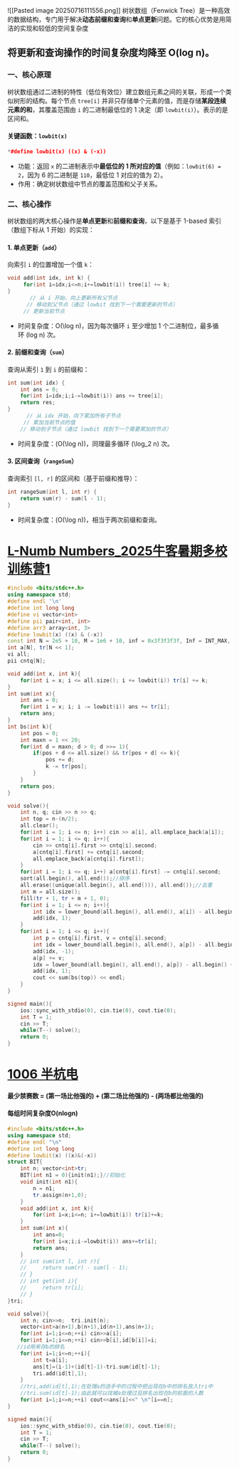 ![[Pasted image 20250716111556.png]]
树状数组（Fenwick Tree）是一种高效的数据结构，专门用于解决**动态前缀和查询**和**单点更新**问题。它的核心优势是用简洁的实现和较低的空间复杂度
## 将更新和查询操作的时间复杂度均降至 O(log n)。
### 一、核心原理
树状数组通过二进制的特性（低位有效位）建立数组元素之间的关联，形成一个类似树形的结构。每个节点 `tree[i]` 并非只存储单个元素的值，而是存储**某段连续元素的和**，其覆盖范围由 `i` 的二进制最低位的 1 决定（即 `lowbit(i)`）。表示的是区间和。
#### 关键函数：`lowbit(x)`
```cpp
*#define lowbit(x) ((x) & (-x))
```
- 功能：返回 `x` 的二进制表示中**最低位的 1 所对应的值**（例如：`lowbit(6) = 2`，因为 6 的二进制是 `110`，最低位 1 对应的值为 2）。
- 作用：确定树状数组中节点的覆盖范围和父子关系。
### 二、核心操作
树状数组的两大核心操作是**单点更新**和**前缀和查询**，以下是基于 1-based 索引（数组下标从 1 开始）的实现：
#### 1. 单点更新（`add`）
向索引 `i` 的位置增加一个值 `k`：
```cpp
void add(int idx, int k) {
     for(int i=idx;i<=n;i+=lowbit(i)) tree[i] += k;
}
	   // 从 i 开始，向上更新所有父节点
      // 移动到父节点（通过 lowbit 找到下一个需要更新的节点）
     // 更新当前节点
```
- 时间复杂度：O(\log n)，因为每次循环 `i` 至少增加 1 个二进制位，最多循环 (log n) 次。
#### 2. 前缀和查询（`sum`）
查询从索引 `1` 到 `i` 的前缀和：
```cpp
int sum(int idx) {
    int ans = 0;
    for(int i=idx;i;i-=lowbit(i)) ans += tree[i]; 
	return res; 
}
	  // 从 idx 开始，向下累加所有子节点
     // 累加当前节点的值
    // 移动到子节点（通过 lowbit 找到下一个需要累加的节点）
```
- 时间复杂度：\(O(\log n)\)，同理最多循环 \(\log_2 n\) 次。
#### 3. 区间查询（`rangeSum`）
查询索引 `[l, r]` 的区间和（基于前缀和推导）：
```cpp
int rangeSum(int l, int r) {
    return sum(r) - sum(l - 1);
}
```
- 时间复杂度：\(O(\log n)\)，相当于两次前缀和查询。

# [L-Numb Numbers_2025牛客暑期多校训练营1](https://ac.nowcoder.com/acm/contest/108298/L)
```cpp
#include <bits/stdc++.h>
using namespace std;
#define endl '\n'
#define int long long
#define vi vector<int>
#define pii pair<int, int>
#define arr3 array<int, 3>
#define lowbit(x) ((x) & (-x))
const int N = 2e5 + 10, M = 1e6 + 10, inf = 0x3f3f3f3f, Inf = INT_MAX, mod = 1e9 + 7;
int a[N], tr[N << 1];
vi all;
pii cntq[N];

void add(int x, int k){
    for(int i = x; i <= all.size(); i += lowbit(i)) tr[i] += k;
}
int sum(int x){
    int ans = 0;
    for(int i = x; i; i -= lowbit(i)) ans += tr[i];
    return ans;
}
int bs(int k){
    int pos = 0;
    int maxn = 1 << 20;
    for(int d = maxn; d > 0; d >>= 1){
        if(pos + d <= all.size() && tr[pos + d] <= k){
            pos += d;
            k -= tr[pos];
        }
    }
    return pos;
}

void solve(){
    int n, q; cin >> n >> q;
    int top = n-(n/2);
    all.clear();
    for(int i = 1; i <= n; i++) cin >> a[i], all.emplace_back(a[i]);
    for(int i = 1; i <= q; i++){
        cin >> cntq[i].first >> cntq[i].second;
        a[cntq[i].first] += cntq[i].second;
        all.emplace_back(a[cntq[i].first]);
    }
    for(int i = 1; i <= q; i++) a[cntq[i].first] -= cntq[i].second;
    sort(all.begin(), all.end());//排序
    all.erase((unique(all.begin(), all.end())), all.end());//去重
    int m = all.size();
    fill(tr + 1, tr + m + 1, 0);
    for(int i = 1; i <= n; i++){
        int idx = lower_bound(all.begin(), all.end(), a[i]) - all.begin() + 1;
        add(idx, 1);
    }
    for(int i = 1; i <= q; i++){
        int p = cntq[i].first, v = cntq[i].second;
        int idx = lower_bound(all.begin(), all.end(), a[p]) - all.begin() + 1;
        add(idx, -1);
        a[p] += v;
        idx = lower_bound(all.begin(), all.end(), a[p]) - all.begin() + 1;
        add(idx, 1);
        cout << sum(bs(top)) << endl;
    }
}

signed main(){
    ios::sync_with_stdio(0), cin.tie(0), cout.tie(0);
    int T = 1;
    cin >> T;
    while(T--) solve();
    return 0;
}
```

# [1006 半杭电](https://acm.hdu.edu.cn/contest/problem?cid=1173&pid=1006)
#### 最少禁赛数 = (第一场比他强的) + (第二场比他强的) - (两场都比他强的)
#### 每组时间复杂度O(nlogn)

```cpp
#include <bits/stdc++.h>
using namespace std;
#define endl "\n"
#define int long long
#define lowbit(x) ((x)&(-x))
struct BIT{
    int n; vector<int>tr;
    BIT(int n1 = 0){init(n1);}//初始化
    void init(int n1){
        n = n1;
        tr.assign(n+1,0);
    }
    void add(int x, int k){
        for(int i=x;i<=n; i+=lowbit(i)) tr[i]+=k;
    }
    int sum(int x){
        int ans=0;
        for(int i=x;i;i-=lowbit(i)) ans+=tr[i];
        return ans;
    }
    // int sum(int l, int r){
    //     return sum(r) - sum(l - 1);
    // }
    // int get(int i){
    //     return tr[i];
    // }
}tri;

void solve(){
    int n; cin>>n;  tri.init(n);
    vector<int>a(n+1),b(n+1),id(n+1),ans(n+1);
    for(int i=1;i<=n;++i) cin>>a[i];
    for(int i=1;i<=n;++i) cin>>b[i],id[b[i]]=i;
   //id用来存b的排名
    for(int i=1;i<=n;++i){
        int t=a[i];
        ans[t]=(i-1)+(id[t]-1)-tri.sum(id[t]-1);
        tri.add(id[t],1);
    }
    //tri,add(id[t],1);在处理a的选手中的过程中把出现在b中的排名放入tri中
    //tri.sum(id[t]-1);由此就可以找被a处理过且排名出现在b的前面的人数
    for(int i=1;i<=n;++i) cout<<ans[i]<<" \n"[i==n];
}

signed main(){
    ios::sync_with_stdio(0), cin.tie(0), cout.tie(0);
    int T = 1;
    cin >> T;
    while(T--) solve();
    return 0;
}
```